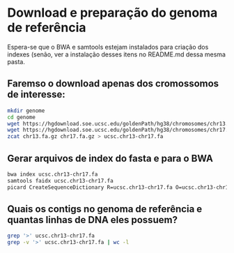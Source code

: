 # Download e preparação do genoma de referência

Espera-se que o BWA e samtools estejam instalados para criação dos indexes (senão, ver a instalação desses itens no README.md dessa mesma pasta.

## Faremso o download apenas dos cromossomos de interesse:

```bash
mkdir genome
cd genome
wget https://hgdownload.soe.ucsc.edu/goldenPath/hg38/chromosomes/chr13.fa.gz
wget https://hgdownload.soe.ucsc.edu/goldenPath/hg38/chromosomes/chr17.fa.gz
zcat chr13.fa.gz chr17.fa.gz > ucsc.chr13-chr17.fa
```

## Gerar arquivos de index do fasta e para o BWA

```bash
bwa index ucsc.chr13-chr17.fa
samtools faidx ucsc.chr13-chr17.fa
picard CreateSequenceDictionary R=ucsc.chr13-chr17.fa O=ucsc.chr13-chr17.dict
```

## Quais os contigs no genoma de referência e quantas linhas de DNA eles possuem?

```bash
grep '>' ucsc.chr13-chr17.fa
grep -v '>' ucsc.chr13-chr17.fa | wc -l
```
